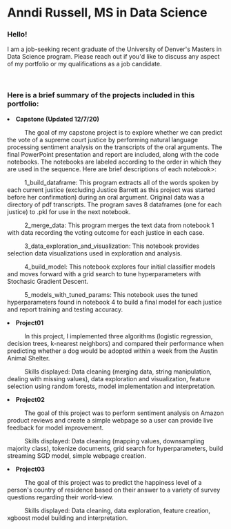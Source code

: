 

<h1>Anndi Russell, MS in Data Science</h1>
<h3>Hello!</h3>

<p>I am a job-seeking recent graduate of the University of Denver's Masters in Data Science program. Please reach out if you'd like to discuss any aspect of my portfolio or my qualifications as a job candidate.</p>

<br>

<h3>Here is a brief summary of the projects included in this portfolio:</h3>
<li><b>Capstone (Updated 12/7/20)</b></li>
<p>
<p style="text-indent: 40px">The goal of my capstone project is to explore whether we can predict the vote of a supreme court justice by performing natural language processing sentiment analysis on the transcripts of the oral arguments. The final PowerPoint presentation and report are included, along with the code notebooks. The notebooks are labeled according to the order in which they are used in the sequence. Here are brief descriptions of each notebook>:


<p style="text-indent: 40px">1_build_dataframe: This program extracts all of the words spoken by each current justice (excluding Justice Barrett as this project was started before her confirmation) during an oral argument. Original data was a directory of pdf transcripts. The program saves 8 dataframes (one for each justice) to .pkl for use in the next notebook.
<p style="text-indent: 40px">2_merge_data: This program merges the text data from notebook 1 with data recording the voting outcome for each justice in each case.
<p style="text-indent: 40px">3_data_exploration_and_visualization: This notebook provides selection data visualizations used in exploration and analysis.
<p style="text-indent: 40px">4_build_model: This notebook explores four initial classifier models and moves forward with a grid search to tune hyperparameters with Stochasic Gradient Descent.
<p style="text-indent: 40px">5_models_with_tuned_params: This notebook uses the tuned hyperparameters found in notebook 4 to build a final model for each justice and report training and testing accuracy.
</p>





<li><b>Project01</b></li>
<p>
<p style="text-indent: 40px">In this project, I implemented three algorithms (logistic regression, decision trees, k-nearest neighbors) and compared their performance when predicting whether a dog would be adopted within a week from the Austin Animal Shelter.
<p style="text-indent: 40px">Skills displayed: Data cleaning (merging data, string manipulation, dealing with missing values), data exploration and visualization, feature selection using random forests, model implementation and interpretation.
</p>

<li><b>Project02</b></li>
<p>
<p style="text-indent: 40px">The goal of this project was to perform sentiment analysis on Amazon product reviews and create a simple webpage so a user can provide live feedback for model improvement.
<p style="text-indent: 40px">Skills displayed: Data cleaning (mapping values, downsampling majority class), tokenize documents, grid search for hyperparameters, build streaming SGD model, simple webpage creation.
</p>

<li><b>Project03</b></li>
<p>
<p style="text-indent: 40px">The goal of this project was to predict the happiness level of a person's country of residence based on their answer to a variety of survey questions regarding their world-view.
<p style="text-indent: 40px">Skills displayed: Data cleaning, data exploration, feature creation, xgboost model building and interpretation.
</p>

<br>
